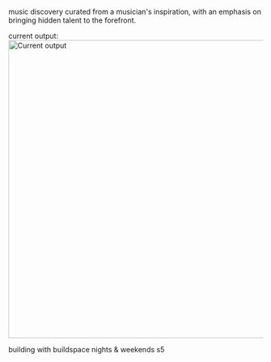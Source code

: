 music discovery curated from a musician's inspiration, with an emphasis on bringing hidden talent to the forefront.

current output: 
<img width="590" alt="Current output" src="https://github.com/naestech/algo-rythym/assets/73083314/7342d0c6-0741-463c-af64-2d8962128d0f">

building with buildspace nights & weekends s5
